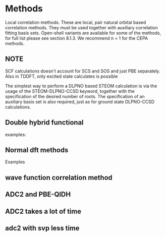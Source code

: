 # Methods
Local correlation methods. These are local, pair natural orbital based correlation methods. They must be used together with auxiliary correlation fitting basis sets. Open-shell variants are available for some of the methods, for full list please see section 8.1.3. We
recommend n = 1 for the CEPA methods.
## NOTE
SCF calculations doesn't account for SCS and SOS and just PBE separately. Also in TDDFT, only excited state calculates is possible


The simplest way to perform a DLPNO based STEOM calculation is via the usage of the STEOM-DLPNO-CCSD
keyword, together with the specification of the desired number of roots. The specification of an auxiliary
basis set is also required, just as for ground state DLPNO-CCSD calculations.
## Double hybrid functional
examples: 
## Normal dft methods
Examples
## wave function correlation method
## ADC2 and PBE-QIDH
## ADC2 takes a lot of time
## adc2 with svp less time
